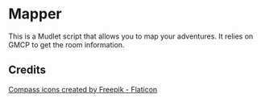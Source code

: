 # Mapper

This is a Mudlet script that allows you to map your adventures. It relies on
GMCP to get the room information.



## Credits

[Compass icons created by Freepik - Flaticon](https://www.flaticon.com/free-icons/map)
